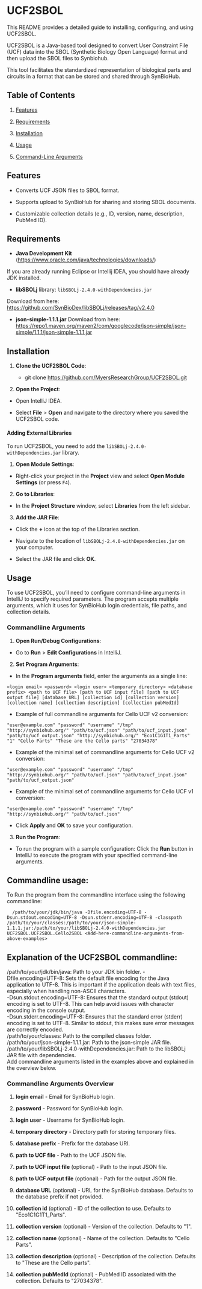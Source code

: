 # UCF2SBOL

This README provides a detailed guide to installing, configuring, and using UCF2SBOL.

UCF2SBOL is a Java-based tool designed to convert User Constraint File (UCF) data into the SBOL (Synthetic Biology Open Language) format and then upload the SBOL files to Synbiohub.

This tool facilitates the standardized representation of biological parts and circuits in a format that can be stored and shared through SynBioHub.

## Table of Contents

1. [Features](#features)

2. [Requirements](#requirements)

3. [Installation](#installation)

4. [Usage](#usage)

5. [Command-Line Arguments](#command-line-arguments)

## Features

- Converts UCF JSON files to SBOL format.

- Supports upload to SynBioHub for sharing and storing SBOL documents.

- Customizable collection details (e.g., ID, version, name, description, PubMed ID).

## Requirements

- **Java Development Kit** (https://www.oracle.com/java/technologies/downloads/)

If you are already running Eclipse or Intellij IDEA, you should have already JDK installed.

- **libSBOLj** library: `libSBOLj-2.4.0-withDependencies.jar`

Download from here: https://github.com/SynBioDex/libSBOLj/releases/tag/v2.4.0

- **json-simple-1.1.1.jar**
Download from here: https://repo1.maven.org/maven2/com/googlecode/json-simple/json-simple/1.1.1/json-simple-1.1.1.jar

## Installation

1. **Clone the UCF2SBOL Code**:
   
   - git clone https://github.com/MyersResearchGroup/UCF2SBOL.git

2. **Open the Project**:
- Open IntelliJ IDEA.

- Select **File** > **Open** and navigate to the directory where you saved the UCF2SBOL code.

#### Adding External Libraries

To run UCF2SBOL, you need to add the `libSBOLj-2.4.0-withDependencies.jar` library.

1. **Open Module Settings**:
- Right-click your project in the **Project** view and select **Open Module Settings** (or press `F4`).
2. **Go to Libraries**:
- In the **Project Structure** window, select **Libraries** from the left sidebar.
3. **Add the JAR File**:
- Click the **+** icon at the top of the Libraries section.

- Navigate to the location of `libSBOLj-2.4.0-withDependencies.jar` on your computer.

- Select the JAR file and click **OK**.

## Usage

To use UCF2SBOL, you’ll need to configure command-line arguments in IntelliJ to specify required parameters. The program accepts multiple arguments, which it uses for SynBioHub login credentials, file paths, and collection details.

### Commandliine Arguments

1. **Open Run/Debug Configurations**:
- Go to **Run** > **Edit Configurations** in IntelliJ.
2. **Set Program Arguments**:
- In the **Program arguments** field, enter the arguments as a single line:

```plaintext
<login email> <password> <login user> <temporary directory> <database prefix> <path to UCF file> [path to UCF input file] [path to UCF output file] [database URL] [collection id] [collection version] [collection name] [collection description] [collection pubMedId]
```

- Example of full commandline arguments for Cello UCF v2 conversion:

```plaintext
"user@example.com" "password" "username" "/tmp" "http://synbiohub.org/" "path/to/ucf.json" "path/to/ucf_input.json" "path/to/ucf_output.json" "http://synbiohub.org/" "Eco1C1G1T1_Parts" "1" "Cello Parts" "These are the Cello parts" "27034378"
```

- Example of the minimal set of commandline arguments for Cello UCF v2 conversion:

```plaintext
"user@example.com" "password" "username" "/tmp" "http://synbiohub.org/" "path/to/ucf.json" "path/to/ucf_input.json" "path/to/ucf_output.json"
```

- Example of the minimal set of commandline arguments for Cello UCF v1 conversion:

```plaintext
"user@example.com" "password" "username" "/tmp" "http://synbiohub.org/" "path/to/ucf.json"
```

- Click **Apply** and **OK** to save your configuration.
3. **Run the Program**:
- To run the program with a sample configuration: Click the **Run** button in IntelliJ to execute the program with your specified command-line arguments.

## Commandline usage:
To Run the program from the commandline interface using the following commandline:

```plaintext
  /path/to/your/jdk/bin/java -Dfile.encoding=UTF-8 -Dsun.stdout.encoding=UTF-8 -Dsun.stderr.encoding=UTF-8 -classpath /path/to/your/classes:/path/to/your/json-simple-1.1.1.jar:/path/to/your/libSBOLj-2.4.0-withDependencies.jar UCF2SBOL.UCF2SBOL.Cello2SBOL <Add-here-commandline-arguments-from-above-examples>
```

## Explanation of the UCF2SBOL commandline:
 /path/to/your/jdk/bin/java: Path to your JDK bin folder. 
 -Dfile.encoding=UTF-8: Sets the default file encoding for the Java application to UTF-8. This is important if the application deals with text files, especially when handling non-ASCII characters.  
 -Dsun.stdout.encoding=UTF-8: Ensures that the standard output (stdout) encoding is set to UTF-8. This can help avoid issues with character encoding in the console output.  
 -Dsun.stderr.encoding=UTF-8: Ensures that the standard error (stderr) encoding is set to UTF-8. Similar to stdout, this makes sure error messages are correctly encoded.  
 /path/to/your/classes:  Path to the compiled classes folder.  
 /path/to/your/json-simple-1.1.1.jar: Path to the json-simple JAR file.  
 /path/to/your/libSBOLj-2.4.0-withDependencies.jar: Path to the libSBOLj JAR file with dependencies.   
 Add commandline arguments listed in the examples above and explained in the overview below.  

  
### Commandline Arguments Overview

1. **login email** - Email for SynBioHub login.

2. **password** - Password for SynBioHub login.

3. **login user** - Username for SynBioHub login.

4. **temporary directory** - Directory path for storing temporary files.

5. **database prefix** - Prefix for the database URI.

6. **path to UCF file** - Path to the UCF JSON file.

7. **path to UCF input file** (optional) - Path to the input JSON file.

8. **path to UCF output file** (optional) - Path for the output JSON file.

9. **database URL** (optional) - URL for the SynBioHub database. Defaults to the database prefix if not provided.

10. **collection id** (optional) - ID of the collection to use. Defaults to "Eco1C1G1T1_Parts".

11. **collection version** (optional) - Version of the collection. Defaults to "1".

12. **collection name** (optional) - Name of the collection. Defaults to "Cello Parts".

13. **collection description** (optional) - Description of the collection. Defaults to "These are the Cello parts".

14. **collection pubMedId** (optional) - PubMed ID associated with the collection. Defaults to "27034378".
